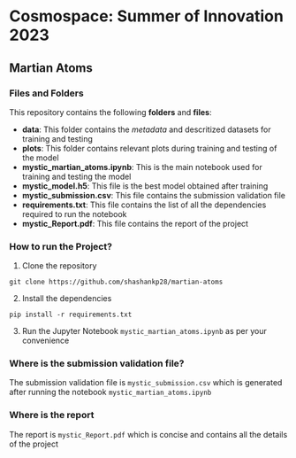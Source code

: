 # Cosmospace: Summer of Innovation 2023

## Martian Atoms

### Files and Folders

This repository contains the following **folders** and **files**:
- **data**: This folder contains the *metadata* and descritized datasets for training and testing
- **plots**: This folder contains relevant plots during training and testing of the model
- **mystic_martian_atoms.ipynb**: This is the main notebook used for training and testing the model
- **mystic_model.h5**: This file is the best model obtained after training
- **mystic_submission.csv**: This file contains the submission validation file
- **requirements.txt**: This file contains the list of all the dependencies required to run the notebook
- **mystic_Report.pdf**: This file contains the report of the project

### How to run the Project?

1. Clone the repository
```
git clone https://github.com/shashankp28/martian-atoms
```
2. Install the dependencies
```
pip install -r requirements.txt
```
3. Run the Jupyter Notebook `mystic_martian_atoms.ipynb` as per your convenience


### Where is the submission validation file?

The submission validation file is `mystic_submission.csv` which is generated after running the notebook `mystic_martian_atoms.ipynb`


### Where is the report 

The report is `mystic_Report.pdf` which is concise and contains all the details of the project